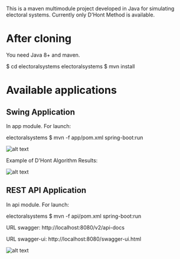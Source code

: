
This is a maven multimodule project developed in Java for simulating electoral systems.
Currently only D'Hont Method is available.

# After cloning

You need Java 8+ and maven.

$ cd electoralsystems
electoralsystems $ mvn install


# Available applications


## Swing Application

In app module. For launch:

electoralsystems $ mvn -f app/pom.xml spring-boot:run


![alt text](https://raw.githubusercontent.com/andresjimenezpenalver/electoralsystems/master/app/src/site/images/swing-application.png)

Example of D'Hont Algorithm Results:

![alt text](https://raw.githubusercontent.com/andresjimenezpenalver/electoralsystems/master/app/src/site/images/swing-application-dhont-algorithm.png)


## REST API Application 

In api module. For launch:

electoralsystems $ mvn -f api/pom.xml spring-boot:run 


URL swagger: http://localhost:8080/v2/api-docs 

URL swagger-ui: http://localhost:8080/swagger-ui.html

![alt text](https://raw.githubusercontent.com/andresjimenezpenalver/electoralsystems/master/api/src/site/images/swaggerui-restapi-application.png)
